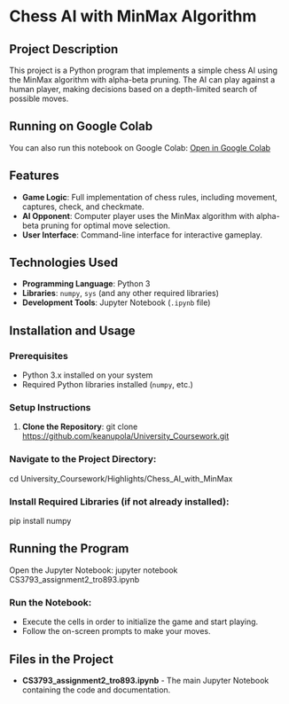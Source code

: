 # Chess AI with MinMax Algorithm

## Project Description

This project is a Python program that implements a simple chess AI using the MinMax algorithm with alpha-beta pruning. The AI can play against a human player, making decisions based on a depth-limited search of possible moves.

## Running on Google Colab
You can also run this notebook on Google Colab: [Open in Google Colab](https://colab.research.google.com/drive/13p44_GLFyvbDXDPBxJVpHuh38qDoUL16?usp=sharing)


## Features

- **Game Logic**: Full implementation of chess rules, including movement, captures, check, and checkmate.
- **AI Opponent**: Computer player uses the MinMax algorithm with alpha-beta pruning for optimal move selection.
- **User Interface**: Command-line interface for interactive gameplay.

## Technologies Used

- **Programming Language**: Python 3
- **Libraries**: `numpy`, `sys` (and any other required libraries)
- **Development Tools**: Jupyter Notebook (`.ipynb` file)

## Installation and Usage

### Prerequisites

- Python 3.x installed on your system
- Required Python libraries installed (`numpy`, etc.)

### Setup Instructions

1. **Clone the Repository**:
git clone https://github.com/keanupola/University_Coursework.git

### Navigate to the Project Directory:
cd University_Coursework/Highlights/Chess_AI_with_MinMax

### Install Required Libraries (if not already installed):
pip install numpy

## Running the Program
Open the Jupyter Notebook:
jupyter notebook CS3793_assignment2_tro893.ipynb

### Run the Notebook:
- Execute the cells in order to initialize the game and start playing.
- Follow the on-screen prompts to make your moves.

## Files in the Project
- **CS3793_assignment2_tro893.ipynb** - The main Jupyter Notebook containing the code and documentation.
